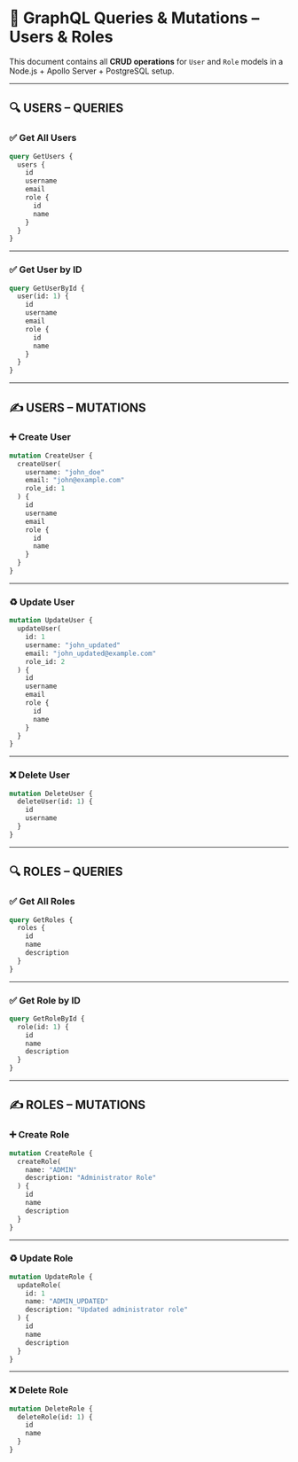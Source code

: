 # 🚀 GraphQL Queries & Mutations – Users & Roles

This document contains all **CRUD operations** for `User` and `Role` models in a Node.js + Apollo Server + PostgreSQL setup.

---

## 🔍 USERS – QUERIES

### ✅ Get All Users

```graphql
query GetUsers {
  users {
    id
    username
    email
    role {
      id
      name
    }
  }
}
````

---

### ✅ Get User by ID

```graphql
query GetUserById {
  user(id: 1) {
    id
    username
    email
    role {
      id
      name
    }
  }
}
```

---

## ✍️ USERS – MUTATIONS

### ➕ Create User

```graphql
mutation CreateUser {
  createUser(
    username: "john_doe"
    email: "john@example.com"
    role_id: 1
  ) {
    id
    username
    email
    role {
      id
      name
    }
  }
}
```

---

### ♻️ Update User

```graphql
mutation UpdateUser {
  updateUser(
    id: 1
    username: "john_updated"
    email: "john_updated@example.com"
    role_id: 2
  ) {
    id
    username
    email
    role {
      id
      name
    }
  }
}
```

---

### ❌ Delete User

```graphql
mutation DeleteUser {
  deleteUser(id: 1) {
    id
    username
  }
}
```

---

## 🔍 ROLES – QUERIES

### ✅ Get All Roles

```graphql
query GetRoles {
  roles {
    id
    name
    description
  }
}
```

---

### ✅ Get Role by ID

```graphql
query GetRoleById {
  role(id: 1) {
    id
    name
    description
  }
}
```

---

## ✍️ ROLES – MUTATIONS

### ➕ Create Role

```graphql
mutation CreateRole {
  createRole(
    name: "ADMIN"
    description: "Administrator Role"
  ) {
    id
    name
    description
  }
}
```

---

### ♻️ Update Role

```graphql
mutation UpdateRole {
  updateRole(
    id: 1
    name: "ADMIN_UPDATED"
    description: "Updated administrator role"
  ) {
    id
    name
    description
  }
}
```

---

### ❌ Delete Role

```graphql
mutation DeleteRole {
  deleteRole(id: 1) {
    id
    name
  }
}
```